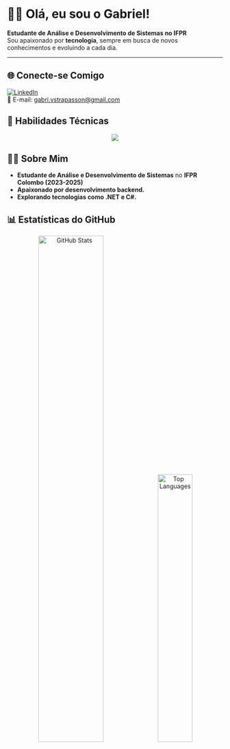 # 👨‍💻 Olá, eu sou o Gabriel!  
**Estudante de Análise e Desenvolvimento de Sistemas no IFPR**  
Sou apaixonado por **tecnologia**, sempre em busca de novos conhecimentos e evoluindo a cada dia. 

---

## 🌐 Conecte-se Comigo 
<p align="left">
  <a href="https://www.linkedin.com/in/gabrielvstrapasson/">
    <img src="https://img.shields.io/badge/LinkedIn-0A66C2?logo=linkedin&logoColor=white&style=for-the-badge&color=4a4a4a" alt="LinkedIn"/>
  </a>
  <br />
  📧 E-mail: <a href="mailto:gabri.vstrapasson@gmail.com">gabri.vstrapasson@gmail.com</a>
</p>

## 🧠 Habilidades Técnicas  
<p align="left">
<div align="center">
  <img src="https://skillicons.dev/icons?i=cs,dotnet,mysql,git,github,vscode,visualstudio,linux,html,css&theme=dark" />
</div>
</p>


## 👨‍💻 Sobre Mim  
- **Estudante de Análise e Desenvolvimento de Sistemas** no **IFPR Colombo (2023-2025)**  
- **Apaixonado por desenvolvimento backend.**
- **Explorando tecnologias como .NET e C#.**

## 📊 Estatísticas do GitHub  
<p align="center">
  <img src="https://github-readme-stats.vercel.app/api?username=gabrielvstrapasson&show_icons=true&theme=dark" alt="GitHub Stats" width="55%" />
  <img src="https://github-readme-stats.vercel.app/api/top-langs/?username=gabrielvstrapasson&layout=compact&theme=dark" alt="Top Languages" width="40%"/>
</p>
